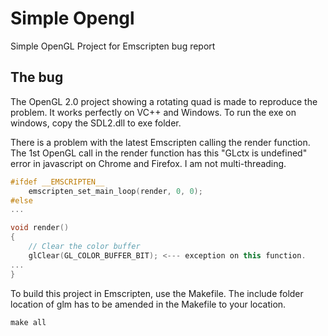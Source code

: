 # Simple Opengl
Simple OpenGL Project for Emscripten bug report

## The bug

The OpenGL 2.0 project showing a rotating quad is made to reproduce the problem. It works perfectly on VC++ and Windows. To run the exe on windows, copy the SDL2.dll to exe folder.

There is a problem with the latest Emscripten calling the render function. The 1st OpenGL call in the render function has this "GLctx is undefined" error in javascript on Chrome and Firefox. I am not multi-threading.

```Cpp
#ifdef __EMSCRIPTEN__
    emscripten_set_main_loop(render, 0, 0);
#else
...

void render()
{
    // Clear the color buffer
    glClear(GL_COLOR_BUFFER_BIT); <--- exception on this function.
...
}
```

To build this project in Emscripten, use the Makefile. The include folder location of glm has to be amended in the Makefile to your location.

```
make all
```